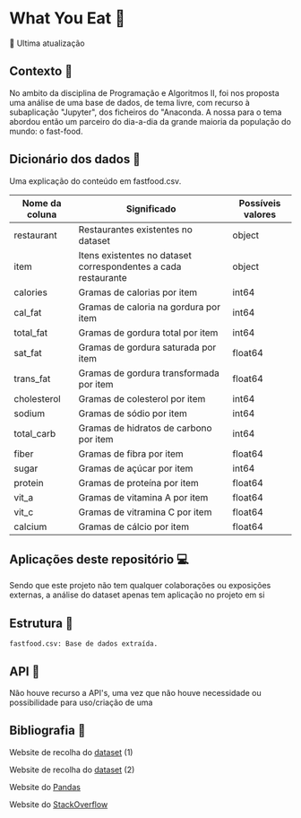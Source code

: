 # What You Eat 🍔

📅 Ultima atualização

## Contexto 🍟

No ambito da disciplina de Programação e Algoritmos II, foi nos proposta uma análise de uma 
base de dados, de tema livre, com recurso à subaplicação "Jupyter", dos ficheiros do "Anaconda.
A nossa para o tema abordou então um parceiro do dia-a-dia da grande maioria da população do
mundo: o fast-food. 

## Dicionário dos dados 📖
Uma explicação do conteúdo em fastfood.csv.

Nome da coluna | Significado | Possíveis valores |
--- | --- | --- |
restaurant | Restaurantes existentes no dataset | object |
item | Itens existentes no dataset correspondentes a cada restaurante | object |
calories | Gramas de calorias por item | int64 |
cal_fat | Gramas de caloria na gordura por item | int64 |
total_fat | Gramas de gordura total por item | int64 |
sat_fat | Gramas de gordura saturada por item | float64 |
trans_fat | Gramas de gordura transformada por item | float64 |
cholesterol | Gramas de colesterol por item | int64 |
sodium | Gramas de sódio por item | int64 |
total_carb | Gramas de hidratos de carbono por item | int64 |
fiber | Gramas de fibra por item | float64 |
sugar | Gramas de açúcar por item | int64 |
protein | Gramas de proteína por item | float64 |
vit_a | Gramas de vitamina A por item | float64 |
vit_c | Gramas de vitramina C por item | float64 |
calcium | Gramas de cálcio por item | float64 |

## Aplicações deste repositório 💻

Sendo que este projeto não tem qualquer colaborações ou exposições externas, a análise do dataset apenas tem aplicação no projeto em si

## Estrutura 🧱	

	fastfood.csv: Base de dados extraída.
	
## API 📡

Não houve recurso a API's, uma vez que não houve necessidade ou possibilidade para uso/criação de uma

## Bibliografia 📜
Website de recolha do [dataset](https://www.openintro.org/data/index.php?data=fastfood) (1)
[^1]:
Website de recolha do [dataset](https://vincentarelbundock.github.io/Rdatasets/datasets.html) (2)
[^1]:
Website do [Pandas](https://vincentarelbundock.github.io/Rdatasets/datasets.html)
[^1]:
Website do [StackOverflow](https://vincentarelbundock.github.io/Rdatasets/datasets.html)
